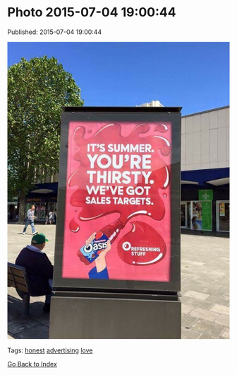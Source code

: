 
# Photo 2015-07-04 19:00:44

Published: 2015-07-04 19:00:44

![](123219452382-0.jpg)

Tags: [honest](tag-honest.md) [advertising](tag-advertising.md) [love](tag-love.md)

[Go Back to Index](index.md)
